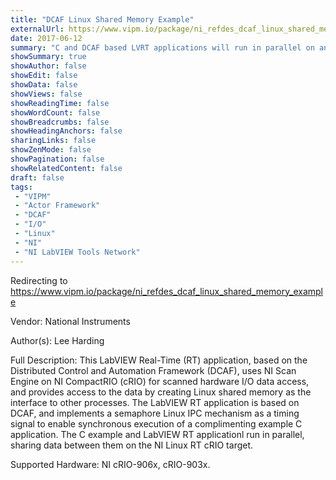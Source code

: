 ```yaml
---
title: "DCAF Linux Shared Memory Example"
externalUrl: https://www.vipm.io/package/ni_refdes_dcaf_linux_shared_memory_example
date: 2017-06-12
summary: "C and DCAF based LVRT applications will run in parallel on an NI Linux RT cRIO target, sharing data between them using Linux shared memory."
showSummary: true
showAuthor: false
showEdit: false
showData: false
showViews: false
showReadingTime: false
showWordCount: false
showBreadcrumbs: false
showHeadingAnchors: false
sharingLinks: false
showZenMode: false
showPagination: false
showRelatedContent: false
draft: false
tags:
 - "VIPM"
 - "Actor Framework"
 - "DCAF"
 - "I/O"
 - "Linux"
 - "NI"
 - "NI LabVIEW Tools Network"
---
```


Redirecting to https://www.vipm.io/package/ni_refdes_dcaf_linux_shared_memory_example

Vendor: National Instruments

Author(s): Lee Harding
 
Full Description:
This LabVIEW Real-Time (RT) application, based on the Distributed Control and Automation Framework (DCAF), uses NI Scan Engine on NI CompactRIO (cRIO) for scanned hardware I/O data access, and provides access to the data by creating Linux shared memory as the interface to other processes. The LabVIEW RT application is based on DCAF, and implements a semaphore Linux IPC mechanism as a timing signal to enable synchronous execution of a complimenting example C application. The C example and LabVIEW RT applicationl run in parallel, sharing data between them on the NI Linux RT cRIO target.

Supported Hardware:
NI cRIO-906x, cRIO-903x.